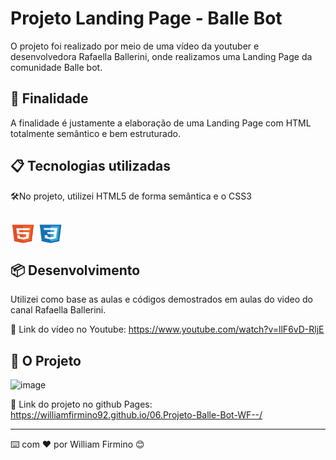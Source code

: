 # Projeto Landing Page - Balle Bot


O projeto foi realizado por meio de uma vídeo da youtuber e desenvolvedora Rafaella Ballerini, onde realizamos uma Landing Page da comunidade Balle bot.

## 🚀 Finalidade

A finalidade é justamente a elaboração de uma Landing Page com HTML totalmente semântico e bem estruturado.

## 📋 Tecnologias utilizadas

🛠️No projeto, utilizei HTML5 de forma semântica e o CSS3 
<div style="display: inline_block"><br>
<img align="center" alt="Will-HTML" height="30" width="40" src="https://raw.githubusercontent.com/devicons/devicon/master/icons/html5/html5-original.svg">
<img align="center" alt="Will-CSS" height="30" width="40" src="https://raw.githubusercontent.com/devicons/devicon/master/icons/css3/css3-original.svg">
</div>


## 📦 Desenvolvimento

Utilizei como base as aulas e códigos demostrados em aulas do video do canal Rafaella Ballerini. 

📌 Link do vídeo no Youtube: https://www.youtube.com/watch?v=llF6vD-RljE


## 📄 O Projeto


![image](https://user-images.githubusercontent.com/89873481/168290536-4523b8b2-e3fa-46cd-bb4d-50bf604ef67a.png)



📌 Link do projeto no github Pages: https://williamfirmino92.github.io/06.Projeto-Balle-Bot-WF--/
 


---
⌨️ com ❤️ por William Firmino 😊


